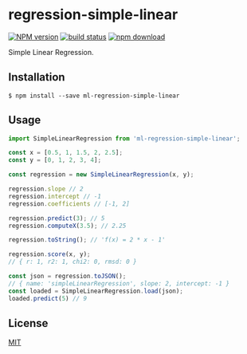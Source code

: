 # regression-simple-linear

  [![NPM version][npm-image]][npm-url]
  [![build status][travis-image]][travis-url]
  [![npm download][download-image]][download-url]

Simple Linear Regression.

## Installation

`$ npm install --save ml-regression-simple-linear`

## Usage

```js
import SimpleLinearRegression from 'ml-regression-simple-linear';

const x = [0.5, 1, 1.5, 2, 2.5];
const y = [0, 1, 2, 3, 4];

const regression = new SimpleLinearRegression(x, y);

regression.slope // 2
regression.intercept // -1
regression.coefficients // [-1, 2]

regression.predict(3); // 5
regression.computeX(3.5); // 2.25

regression.toString(); // 'f(x) = 2 * x - 1'

regression.score(x, y);
// { r: 1, r2: 1, chi2: 0, rmsd: 0 }

const json = regression.toJSON();
// { name: 'simpleLinearRegression', slope: 2, intercept: -1 }
const loaded = SimpleLinearRegression.load(json);
loaded.predict(5) // 9
```

## License

  [MIT](./LICENSE)

[npm-image]: https://img.shields.io/npm/v/ml-regression-simple-linear.svg?style=flat-square
[npm-url]: https://npmjs.org/package/ml-regression-simple-linear
[travis-image]: https://img.shields.io/travis/mljs/regression-simple-linear/master.svg?style=flat-square
[travis-url]: https://travis-ci.org/mljs/regression-simple-linear
[download-image]: https://img.shields.io/npm/dm/ml-regression-simple-linear.svg?style=flat-square
[download-url]: https://npmjs.org/package/ml-regression-simple-linear
